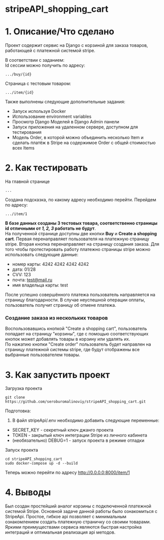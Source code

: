# stripeAPI_shopping_cart
# 1. Описание/Что сделано
Проект содержит сервис на Django c корзиной для заказа товаров, работающей с платежной системой stripe.  

В соответствии с заданием:  
Id сессии можно получить по адресу:
```
.../buy/{id}
```
Страница с тестовым товаром:  
```
.../item/{id}
```

Также выполнены следующие дополнительные задания:  
- Запуск используя Docker
- Использование environment variables
- Просмотр Django Моделей в Django Admin панели
- Запуск приложения на удаленном сервере, доступном для тестирования
- Модель Order, в которой можно объединить несколько Item и сделать платёж в Stripe на содержимое Order c общей стоимостью всех Items


# 2. Как тестировать
На главной странице 
```
... 
```
Создана подсказка, по какому адресу необходимо перейти.
Перейдем по адресу:
```
.../item/1
```
**В базе данных созданы 3 тестовых товара, соответственно страницы id отличными от *1, 2, 3* работать не будут**.  
На полученной странице доступны две кнопки **Buy** и **Create a shopping cart**. Первая перенаправляет пользователя 
на платежную страницу stripe. Вторая кнопка перенаправляет на страницу создания заказа.
Для того чтобы протестировать работу платежно страницы stripe можно использовать следующие данные:  
- номер карты: 4242 4242 4242 4242  
- дата: 01/28  
- CVV: 123  
- почта: test@mail.ru
- имя владельца карты: test

После успешно совершённого платежа пользователь направляется на страницу благодарности. В случае неуспешной операции 
оплаты, пользователь получит страницу об отмене платежа.
### Создание заказа из нескольких товаров  
Воспользовавшись кнопкой "Create a shopping cart", пользователь попадает на страницу "корзины", где с помощью 
соответствующих 
кнопок может добавлять товары в корзину или удалять их.  
По нажатию кнопки "Create order" пользователь будет направлен на страницу платежной системы stripe, где будут 
отображены все выбранные пользователем товары.

# 3. Как запустить проект
Загрузка проекта
``` 
git clone https://github.com/seroburomalinoviy/stripeAPI_shopping_cart.git
```
Подготовка:  
1. В файл stripeApi/.env необходимо добавить следующие переменные:  
- SECRET_KEY - секретный ключ джанго проекта
- TOKEN - закрытый ключ интеграции Stripe из личного кабинета
- (необязательно) DEBUG=1 - запуск проекта в режиме отладки

Запуск проекта
```
cd stripeAPI_shopping_cart
sudo docker-compose up -d --build
```
Теперь можно перейти по адресу http://0.0.0.0:8000/item/1

# 4. Выводы
Был создан простейший аналог корзины с подключенной платежной системой Stripe.
Основной задаче данной работы было ознакомиться с StripeApi. Простое, гибкое api позволяет с минимальным 
ознакомлением создать платежную страничку со своими товарами. Яркими преимуществами сервиса являются быстрая 
настройка интеграций и оптимальная реализация api методов. 






